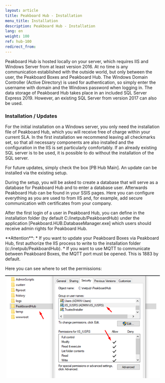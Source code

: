```yaml
---
layout: article
title: Peakboard Hub - Installation  
menu_title: Installation  
description: Peakboard Hub - Installation  
lang: en
weight: 100
ref: hub-100
redirect_from:
---
```



Peakboard Hub is hosted locally on your server, which requires IIS and Windows Server from at least version 2016. 
At no time is any communication established with the outside world, but only between the user, the Peakboard Boxes and Peakboard Hub. 
The Windows Domain Controller (Active Directory) is used for authentication, so simply enter the username with domain and the Windows password when logging in. 
The data storage of Peakboard Hub takes place in an included SQL Server Express 2019. 
However, an existing SQL Server from version 2017 can also be used.

### Installation / Updates

For the initial installation on a Windows server, you only need the installation file of Peakboard Hub, which you will receive free of charge within your current SLA. 
In the first installation we recommend leaving all checkmarks set, so that all necessary components are also installed and the configuration in the IIS is set particularly comfortably. 
If an already existing SQL server is to be used, it is possible to do without the installation of the SQL server.

For future updates, simply check the box [PB Hub Main]. 
An update can be installed via the existing setup.

During the setup, you will be asked to create a database that will serve as a database for Peakboard Hub and to enter a database user. 
Afterwards Peakboard Hub can be found in your SSIS pages. 
Here you can configure everything as you are used to from IIS and, for example, add secure communication with certificates from your company.

After the first login of a user in Peakboard Hub, you can define in the installation folder (by default C:/inetpub/PeakboardHub) under the application [Peakboard.HUB.DatabaseManager.exe] which users should receive admin rights for Peakboard Hub.

<div class="box-warning" markdown="1"> **Attention**:
* If you want to update your Peakboard Boxes via Peakboard Hub, first authorize the IIS process to write to the installation folder (c:/inetpub/PeakboardHub).
* If you want to use MQTT to communicate between Peakboard Boxes, the MQTT port must be opened. This is 1883 by default.
</div>

Here you can see where to set the permissions:

![hub_permissions](/assets/images/hub/hub_permissions.png)
